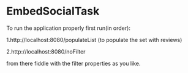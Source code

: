 # EmbedSocialTask

To run the application properly first run(in order):

1.http://localhost:8080/populateList (to populate the set with reviews)

2.http://localhost:8080/noFilter

from there fiddle with the filter properties as you like.
